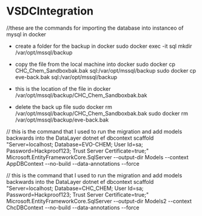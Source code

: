 # VSDCIntegration



//these are the commands for importing the database into instanceo of mysql in docker

- create a folder for the backup in docker
sudo docker exec -it sql mkdir /var/opt/mssql/backup

- copy the file from the local machine into docker
sudo docker cp CHC_Chem_Sandboxbak.bak sql:/var/opt/mssql/backup
sudo docker cp eve-back.bak sql:/var/opt/mssql/backup

- this is the location of the file in docker
/var/opt/mssql/backup/CHC_Chem_Sandboxbak.bak

- delete the back up file
sudo docker rm /var/opt/mssql/backup/CHC_Chem_Sandboxbak.bak
sudo docker rm /var/opt/mssql/backup/eve-back.bak

// this is the command that I used to run the migration and add models backwards into the DataLayer
dotnet ef dbcontext scaffold "Server=localhost; Database=EVO-CHEM; User Id=sa; Password=Hackproof123; Trust Server Certificate=true;" Microsoft.EntityFrameworkCore.SqlServer --output-dir Models --context AppDBContext --no-build --data-annotations --force


// this is the command that I used to run the migration and add models backwards into the DataLayer
dotnet ef dbcontext scaffold "Server=localhost; Database=CHC_CHEM; User Id=sa; Password=Hackproof123; Trust Server Certificate=true;" Microsoft.EntityFrameworkCore.SqlServer --output-dir Models2 --context ChcDBContext --no-build --data-annotations --force

